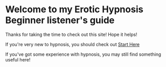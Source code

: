 # Welcome to my Erotic Hypnosis Beginner listener's guide

Thanks for taking the time to check out this site! Hope it helps!

If you're very new to hypnosis, you should check out [Start Here](Start.md)

If you've got some experience with hypnosis, you may still find something useful here!